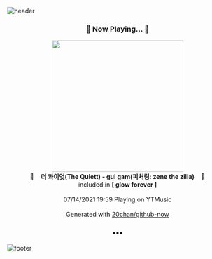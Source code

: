 ![header](https://capsule-render.vercel.app/api?type=wave&height=170&section=header&text=Hi.%20I'm%20SHIFT&fontColor=090707&fontAlignX=45&fontAlignY=65&fontSize=100)

<h3 align="center">🎵 Now Playing... 🎵</h3>
<p align="center">
  <a href="https://music.youtube.com/watch?v=d2Svr6j8OuI">
    <img width="300" src="https://lh3.googleusercontent.com/kR_RBDwAIwlFZYbKElfaOWWW1Nu-y0fv4Td-yqw-8utVPLkDIRvGDjm6hXEYyUbwVP9UdA4qQbES_5eePw">
  </a>
  <br>
  🎵&nbsp&nbsp&nbsp <b>더 콰이엇(The Quiett) - gui gam(피처링: zene the zilla)</b> &nbsp&nbsp&nbsp🎵
  <br>
  included in <b>[ glow forever ]</b>
  
  <br />
  <br />
  07/14/2021 19:59 Playing on YTMusic
  <br />
  <br />
  Generated with <a href="https://github.com/20chan/github-now">20chan/github-now</a>
</p>

<h3 align="center">•••</h3>

![footer](https://capsule-render.vercel.app/api?type=wave&height=150&section=footer)
